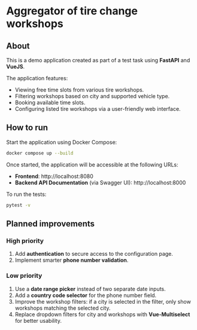 # Aggregator of tire change workshops


## About

This is a demo application created as part of a test task using **FastAPI** and **VueJS**.

The application features:
- Viewing free time slots from various tire workshops.
- Filtering workshops based on city and supported vehicle type.
- Booking available time slots.
- Configuring listed tire workshops via a user-friendly web interface.


## How to run


Start the application using Docker Compose:
```bash
docker compose up --build
```

Once started, the application will be accessible at the following URLs:

- **Frontend**: http://localhost:8080
- **Backend API Documentation** (via Swagger UI): http://localhost:8000

To run the tests:
```bash
pytest -v
```


## Planned improvements

### High priority

1. Add **authentication** to secure access to the configuration page.
2. Implement smarter **phone number validation**.

### Low priority

1. Use a **date range picker** instead of two separate date inputs.
2. Add a **country code selector** for the phone number field.
3. Improve the workshop filters: if a city is selected in the filter, only show workshops matching the selected city.
4. Replace dropdown filters for city and workshops with **Vue-Multiselect** for better usability.
